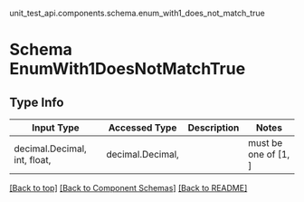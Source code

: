 unit_test_api.components.schema.enum_with1_does_not_match_true
# Schema EnumWith1DoesNotMatchTrue

## Type Info
Input Type | Accessed Type | Description | Notes
------------ | ------------- | ------------- | -------------
decimal.Decimal, int, float,  | decimal.Decimal,  |  | must be one of [1, ]

[[Back to top]](#top) [[Back to Component Schemas]](../../../README.md#Component-Schemas) [[Back to README]](../../../README.md)

